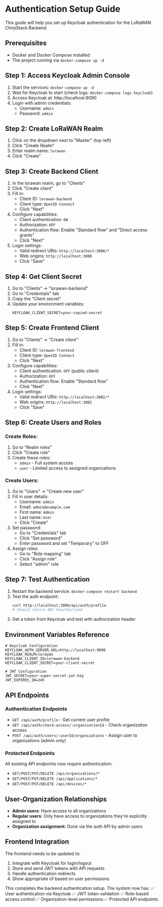 # Authentication Setup Guide

This guide will help you set up Keycloak authentication for the LoRaWAN ChirpStack Backend.

## Prerequisites

- Docker and Docker Compose installed
- The project running via `docker-compose up -d`

## Step 1: Access Keycloak Admin Console

1. Start the services: `docker-compose up -d`
2. Wait for Keycloak to start (check logs: `docker-compose logs keycloak`)
3. Access Keycloak at: http://localhost:9090
4. Login with admin credentials:
   - Username: `admin`
   - Password: `admin`

## Step 2: Create LoRaWAN Realm

1. Click on the dropdown next to "Master" (top-left)
2. Click "Create Realm"
3. Enter realm name: `lorawan`
4. Click "Create"

## Step 3: Create Backend Client

1. In the lorawan realm, go to "Clients"
2. Click "Create client"
3. Fill in:
   - Client ID: `lorawan-backend`
   - Client type: `OpenID Connect`
   - Click "Next"
4. Configure capabilities:
   - Client authentication: `ON`
   - Authorization: `OFF`
   - Authentication flow: Enable "Standard flow" and "Direct access grants"
   - Click "Next"
5. Login settings:
   - Valid redirect URIs: `http://localhost:3000/*`
   - Web origins: `http://localhost:3000`
   - Click "Save"

## Step 4: Get Client Secret

1. Go to "Clients" → "lorawan-backend"
2. Go to "Credentials" tab
3. Copy the "Client secret"
4. Update your environment variables:
   ```
   KEYCLOAK_CLIENT_SECRET=your-copied-secret
   ```

## Step 5: Create Frontend Client

1. Go to "Clients" → "Create client"
2. Fill in:
   - Client ID: `lorawan-frontend`
   - Client type: `OpenID Connect`
   - Click "Next"
3. Configure capabilities:
   - Client authentication: `OFF` (public client)
   - Authorization: `OFF`
   - Authentication flow: Enable "Standard flow"
   - Click "Next"
4. Login settings:
   - Valid redirect URIs: `http://localhost:3002/*`
   - Web origins: `http://localhost:3002`
   - Click "Save"

## Step 6: Create Users and Roles

### Create Roles:

1. Go to "Realm roles"
2. Click "Create role"
3. Create these roles:
   - `admin` - Full system access
   - `user` - Limited access to assigned organizations

### Create Users:

1. Go to "Users" → "Create new user"
2. Fill in user details:
   - Username: `admin`
   - Email: `admin@example.com`
   - First name: `Admin`
   - Last name: `User`
   - Click "Create"
3. Set password:
   - Go to "Credentials" tab
   - Click "Set password"
   - Enter password and set "Temporary" to OFF
4. Assign roles:
   - Go to "Role mapping" tab
   - Click "Assign role"
   - Select "admin" role

## Step 7: Test Authentication

1. Restart the backend service: `docker-compose restart backend`
2. Test the auth endpoint:
   ```bash
   curl http://localhost:3000/api/auth/profile
   # Should return 401 Unauthorized
   ```
3. Get a token from Keycloak and test with authorization header

## Environment Variables Reference

```env
# Keycloak Configuration
KEYCLOAK_AUTH_SERVER_URL=http://localhost:9090
KEYCLOAK_REALM=lorawan
KEYCLOAK_CLIENT_ID=lorawan-backend
KEYCLOAK_CLIENT_SECRET=your-client-secret

# JWT Configuration
JWT_SECRET=your-super-secret-jwt-key
JWT_EXPIRES_IN=24h
```

## API Endpoints

### Authentication Endpoints

- `GET /api/auth/profile` - Get current user profile
- `GET /api/auth/check-access/:organizationId` - Check organization access
- `POST /api/auth/users/:userId/organizations` - Assign user to organizations (admin only)

### Protected Endpoints

All existing API endpoints now require authentication:

- `GET/POST/PUT/DELETE /api/organizations/*`
- `GET/POST/PUT/DELETE /api/applications/*`
- `GET/POST/PUT/DELETE /api/devices/*`

## User-Organization Relationships

- **Admin users**: Have access to all organizations
- **Regular users**: Only have access to organizations they're explicitly assigned to
- **Organization assignment**: Done via the auth API by admin users

## Frontend Integration

The frontend needs to be updated to:

1. Integrate with Keycloak for login/logout
2. Store and send JWT tokens with API requests
3. Handle authentication redirects
4. Show appropriate UI based on user permissions

This completes the backend authentication setup. The system now has:
✅ User authentication via Keycloak
✅ JWT token validation
✅ Role-based access control
✅ Organization-level permissions
✅ Protected API endpoints
